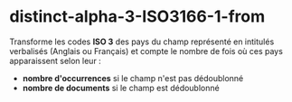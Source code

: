 # distinct-alpha-3-ISO3166-1-from

Transforme les codes **ISO 3** des pays du champ représenté en intitulés verbalisés \(Anglais ou Français\)  et compte le nombre de fois où ces pays apparaissent selon leur :

* **nombre d'occurrences** si le champ n'est pas dédoublonné
* **nombre de documents** si le champ est dédoublonné 


